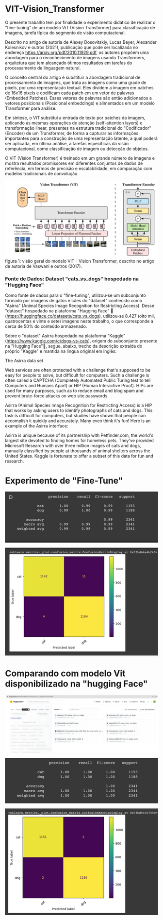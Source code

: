 # VIT-Vision_Transformer
O presente trabalho tem por finalidade o experimento didático de realizar o "fine-tuning" de um modelo ViT (Vision Transformer) para classificação de imagens, tarefa típica do segmento de visão computacional. 

Descrito no artigo de autoria de  Alexey Dosovitskiy, Lucas Beyer, Alexander Kolesnikov e outros (2021), publicação que pode ser localizada no endereço https://arxiv.org/pdf/2010.11929.pdf, os autores propõem uma abordagem para o reconhecimento de imagens usando Transformers, arquitetura que tem alcançado ótimos resultados em tarefas do processamento de linguagem natural.

O conceito central do artigo é substituir a abordagem tradicional de processamento de imagens, que trata as imagens como uma grade de pixels, por uma representação textual. Eles dividem a imagem em patches de 16x16 pixels e codificam cada patch em um vetor de palavras (Embedded Patches). Esses vetores de palavras são então adicionados a vetores posicionais (Posicional embeddings) e alimentados em um modelo Transformer para análise.

Em síntese, o ViT substitui a entrada de texto por patches da imagem, aplicando as mesmas operações de atenção (self-attention layers) e transformação linear, presentes na estrutura tradicional do "Codificador" (Encoder) de um Transformer, de forma a capturar as informações importantes para a construção de uma representação latente, a qual poderá ser aplicada, em última análise, a tarefas específicas da visão computacional, como classificação de imagem ou detecção de objetos.

O ViT (Vision Transformer) é treinado em um grande número de imagens e mostra resultados promissores em diferentes conjuntos de dados de referência, em termos de precisão e escalabilidade, em comparação com modelos tradicionais de convolução.





![](/img/VIT-Vision-Transformer.jpeg)
figura 1: visão geral do modelo ViT - Vision Transformer, descrito no artigo de autoria de Vaswani e outros (2017).

### Fonte de Dados: Dataset "cats_vs_dogs" hospedado na "Hugging Face"
Como fonte de dados para o "fine-tuning", utilizou-se um subconjunto formado por imagens de gatos e cães do "dataset" conhecido como "Asirra" (Animal Species Image Recognition for Restricting Access). Desse "dataset" hospedado na plataforma "Hugging Face" 🤗 (https://huggingface.co/datasets/cats_vs_dogs), utilizou-se 8.427 (oito mil, quatrocentas e vinte e sete) imagens neste trabalho, o que corresponde a cerca de 50% do conteúdo armazenado.

Sobre o "dataset" Asirra hospedado na plataforma "Kaggle"(https://www.kaggle.com/c/dogs-vs-cats), origem do subconjunto presente na "Hugging Face"🤗, segue, abaixo, trecho da descrição extraída do próprio "Kaggle" e mantida na língua original em inglês:

The Asirra data set

Web services are often protected with a challenge that's supposed to be easy for people to solve, but difficult for computers. Such a challenge is often called a CAPTCHA (Completely Automated Public Turing test to tell Computers and Humans Apart) or HIP (Human Interactive Proof). HIPs are used for many purposes, such as to reduce email and blog spam and prevent brute-force attacks on web site passwords.

Asirra (Animal Species Image Recognition for Restricting Access) is a HIP that works by asking users to identify photographs of cats and dogs. This task is difficult for computers, but studies have shown that people can accomplish it quickly and accurately. Many even think it's fun! Here is an example of the Asirra interface:

Asirra is unique because of its partnership with Petfinder.com, the world's largest site devoted to finding homes for homeless pets. They've provided Microsoft Research with over three million images of cats and dogs, manually classified by people at thousands of animal shelters across the United States. Kaggle is fortunate to offer a subset of this data for fun and research. 

# Experimento de "Fine-Tune"
![](/img/modelo-fine-tunning-acuracia.png)

![](/img/modelo-fine-tunning-matriz-confusao.png)

# Comparando com modelo Vit disponibilizado na "hugging Face" 

![](/img/modelos-hugginface-catsdogs.jpeg)

![](/img/modelo-Kaggle-acuracia.png)

![](/img/modelo-Kaggle-matriz-confusao.png)
